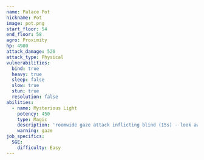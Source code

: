 ```yaml
---
name: Palace Pot
nickname: Pot
image: pot.png
start_floor: 54
end_floor: 58
agro: Proximity
hp: 4980
attack_damage: 520
attack_type: Physical
vulnerabilities:
  bind: true
  heavy: true
  sleep: false
  slow: true
  stun: true
  resolution: false
abilities:
  - name: Mysterious Light
    potency: 450
    type: Magic
    description: 'roomwide gaze attack inflicting blind (15s) - look away'
    warning: gaze
job_specifics:
  SGE:
    difficulty: Easy
---
```

